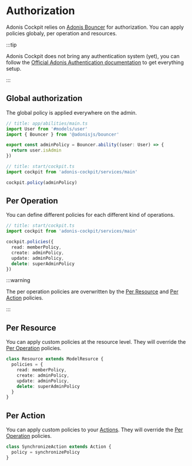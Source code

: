 # Authorization

Adonis Cockpit relies on [Adonis Bouncer](https://docs.adonisjs.com/guides/security/authorization) for authorization. You can apply policies globaly, per operation and resources.

:::tip

Adonis Cockpit does not bring any authentication system (yet), you can follow the [Official Adonis Authentication documentation](https://docs.adonisjs.com/guides/authentication/introduction) to get everything setup.

:::

## Global authorization

The global policy is applied everywhere on the admin.

```ts
// title: app/abilities/main.ts
import User from '#models/user'
import { Bouncer } from '@adonisjs/bouncer'

export const adminPolicy = Bouncer.ability((user: User) => {
  return user.isAdmin
})
```

```ts
// title: start/cockpit.ts
import cockpit from 'adonis-cockpit/services/main'

cockpit.policy(adminPolicy)
```

## Per Operation

You can define different policies for each different kind of operations.

```ts
// title: start/cockpit.ts
import cockpit from 'adonis-cockpit/services/main'

cockpit.policies({
  read: memberPolicy,
  create: adminPolicy,
  update: adminPolicy,
  delete: superAdminPolicy
})
```

:::warning

The per operation policies are overwritten by the [Per Resource](#per-resource) and [Per Action](#per-action) policies.

:::

## Per Resource

You can apply custom policies at the resource level. They will override the [Per Operation](#per-operation) policies.

```ts
class Resource extends ModelResurce {
  policies = {
    read: memberPolicy,
    create: adminPolicy,
    update: adminPolicy,
    delete: superAdminPolicy
  }
}
```

## Per Action

You can apply custom policies to your [Actions](./actions.md). They will override the [Per Operation](#per-operation) policies.

```ts
class SynchronizeAction extends Action {
  policy = synchronizePolicy
}
```
